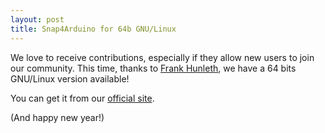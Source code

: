```yaml
---
layout: post
title: Snap4Arduino for 64b GNU/Linux
---
```


We love to receive contributions, especially if they allow new users to join our community. This time, thanks to [Frank Hunleth](https://github.com/fhunleth), we have a 64 bits GNU/Linux version available!

You can get it from our [official site](http://s4a.cat/snap/#download).

(And happy new year!)
